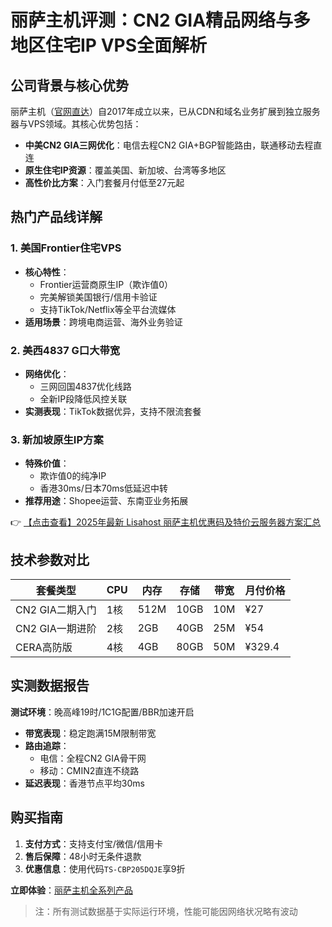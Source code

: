 # 丽萨主机评测：CN2 GIA精品网络与多地区住宅IP VPS全面解析

## 公司背景与核心优势
丽萨主机（[官网直达](https://bit.ly/lisazhuji)）自2017年成立以来，已从CDN和域名业务扩展到独立服务器与VPS领域。其核心优势包括：
- **中美CN2 GIA三网优化**：电信去程CN2 GIA+BGP智能路由，联通移动去程直连
- **原生住宅IP资源**：覆盖美国、新加坡、台湾等多地区
- **高性价比方案**：入门套餐月付低至27元起

## 热门产品线详解

### 1. 美国Frontier住宅VPS
- **核心特性**：
  - Frontier运营商原生IP（欺诈值0）
  - 完美解锁美国银行/信用卡验证
  - 支持TikTok/Netflix等全平台流媒体
- **适用场景**：跨境电商运营、海外业务验证

### 2. 美西4837 G口大带宽
- **网络优化**：
  - 三网回国4837优化线路
  - 全新IP段降低风控关联
- **实测表现**：TikTok数据优异，支持不限流套餐

### 3. 新加坡原生IP方案
- **特殊价值**：
  - 欺诈值0的纯净IP
  - 香港30ms/日本70ms低延迟中转
- **推荐用途**：Shopee运营、东南亚业务拓展

👉 [【点击查看】2025年最新 Lisahost 丽萨主机优惠码及特价云服务器方案汇总](https://bit.ly/lisazhuji)

## 技术参数对比

| 套餐类型       | CPU | 内存 | 存储  | 带宽 | 月付价格 |
|----------------|-----|------|-------|------|----------|
| CN2 GIA二期入门 | 1核 | 512M | 10GB  | 10M  | ¥27      |
| CN2 GIA一期进阶 | 2核 | 2GB  | 40GB  | 25M  | ¥54      |
| CERA高防版     | 4核 | 4GB  | 80GB  | 50M  | ¥329.4   |

## 实测数据报告
**测试环境**：晚高峰19时/1C1G配置/BBR加速开启
- **带宽表现**：稳定跑满15M限制带宽
- **路由追踪**：
  - 电信：全程CN2 GIA骨干网
  - 移动：CMIN2直连不绕路
- **延迟表现**：香港节点平均30ms

## 购买指南
1. **支付方式**：支持支付宝/微信/信用卡
2. **售后保障**：48小时无条件退款
3. **优惠信息**：使用代码`TS-CBP205DQJE`享9折

**立即体验**：[丽萨主机全系列产品](https://bit.ly/lisazhuji)

> 注：所有测试数据基于实际运行环境，性能可能因网络状况略有波动